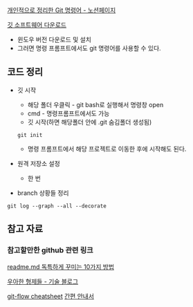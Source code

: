 
[개인적으로 정리한 Git 명령어 - 노션페이지](https://www.notion.so/Git-577eee091a5c4617aa9a9a1b5fd7e11a)
 
[깃 소프트웨어 다운로드](https://git-scm.com/downloads)
- 윈도우 버전 다운로드 및 설치
- 그러면 명령 프롬프트에서도 git 명령어를 사용할 수 있다.


## 코드 정리
- 깃 시작
    - 해당 폴더 우클릭 - git bash로 실행해서 명령창 open
    - cmd - 명령프롬프트에서도 가능
    - 깃 시작(하면 해당폴더 안에 .git 숨김폴더 생성됨)
    ```
    git init
    ```
    - 명령 프롬프트에서 해당 프로젝트로 이동한 후에 시작해도 된다.

- 원격 저장소 설정
    - 한 번 


- branch 상황들 정리
```
git log --graph --all --decorate
```


















## 참고 자료

 
### 참고할만한 github 관련 링크 
[readme.md 독특하게 꾸미는 10가지 방법](https://dev.to/github/10-standout-github-profile-readmes-h2o)

[우아한 형제들 - 기술 블로그](https://woowabros.github.io/experience/2017/10/30/baemin-mobile-git-branch-strategy.html)

[git-flow cheatsheet](https://danielkummer.github.io/git-flow-cheatsheet/index.ko_KR.html)
[간편 안내서](https://rogerdudler.github.io/git-guide/index.ko.html)
